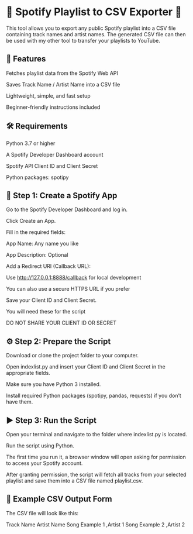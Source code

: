 # 🎵 Spotify Playlist to CSV Exporter 🎵

This tool allows you to export any public Spotify playlist into a CSV file containing track names and artist names.
The generated CSV file can then be used with my other tool to transfer your playlists to YouTube.


## 🚀 Features

Fetches playlist data from the Spotify Web API

Saves Track Name / Artist Name into a CSV file

Lightweight, simple, and fast setup

Beginner-friendly instructions included



## 🛠️ Requirements

Python 3.7 or higher

A Spotify Developer Dashboard account

Spotify API Client ID and Client Secret

Python packages: spotipy



## 🔧 Step 1: Create a Spotify App

Go to the Spotify Developer Dashboard
 and log in.

Click Create an App.

Fill in the required fields:

App Name: Any name you like

App Description: Optional

Add a Redirect URI (Callback URL):

Use http://127.0.0.1:8888/callback for local development

You can also use a secure HTTPS URL if you prefer

Save your Client ID and Client Secret.

You will need these for the script

DO NOT SHARE YOUR CLIENT ID OR SECRET



## ⚙️ Step 2: Prepare the Script

Download or clone the project folder to your computer.

Open indexlist.py and insert your Client ID and Client Secret in the appropriate fields.

Make sure you have Python 3 installed.

Install required Python packages (spotipy, pandas, requests) if you don’t have them.



## ▶️ Step 3: Run the Script

Open your terminal and navigate to the folder where indexlist.py is located.

Run the script using Python.

The first time you run it, a browser window will open asking for permission to access your Spotify account.

After granting permission, the script will fetch all tracks from your selected playlist and save them into a CSV file named playlist.csv.



## 📂 Example CSV Output Form

The CSV file will look like this:

Track Name	Artist Name
Song Example 1	,Artist 1
Song Example 2	,Artist 2


